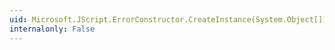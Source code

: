 ```yaml
---
uid: Microsoft.JScript.ErrorConstructor.CreateInstance(System.Object[])
internalonly: False
---
```


